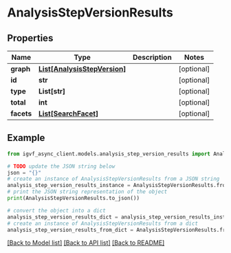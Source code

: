 # AnalysisStepVersionResults


## Properties

Name | Type | Description | Notes
------------ | ------------- | ------------- | -------------
**graph** | [**List[AnalysisStepVersion]**](AnalysisStepVersion.md) |  | [optional] 
**id** | **str** |  | [optional] 
**type** | **List[str]** |  | [optional] 
**total** | **int** |  | [optional] 
**facets** | [**List[SearchFacet]**](SearchFacet.md) |  | [optional] 

## Example

```python
from igvf_async_client.models.analysis_step_version_results import AnalysisStepVersionResults

# TODO update the JSON string below
json = "{}"
# create an instance of AnalysisStepVersionResults from a JSON string
analysis_step_version_results_instance = AnalysisStepVersionResults.from_json(json)
# print the JSON string representation of the object
print(AnalysisStepVersionResults.to_json())

# convert the object into a dict
analysis_step_version_results_dict = analysis_step_version_results_instance.to_dict()
# create an instance of AnalysisStepVersionResults from a dict
analysis_step_version_results_from_dict = AnalysisStepVersionResults.from_dict(analysis_step_version_results_dict)
```
[[Back to Model list]](../README.md#documentation-for-models) [[Back to API list]](../README.md#documentation-for-api-endpoints) [[Back to README]](../README.md)


